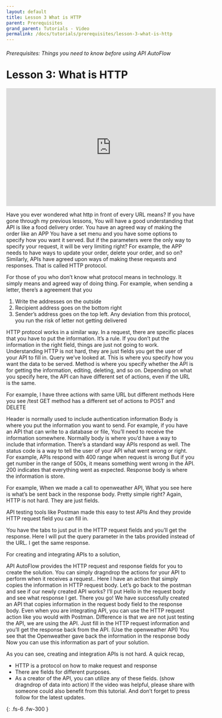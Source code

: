```yaml
---
layout: default
title: Lesson 3 What is HTTP
parent: Prerequisites
grand_parent: Tutorials - Video
permalink: /docs/tutorials/prerequisites/lesson-3-what-is-http
---
```

<h6>Prerequisites: Things you need to know before using API AutoFlow</h6>
<h1 style="margin-top:0">Lesson 3: What is HTTP</h1>


<iframe width="560" height="315" src="https://www.youtube.com/embed/ya4fFjBq4g4" title="YouTube video player" frameborder="0" allow="accelerometer; autoplay; clipboard-write; encrypted-media; gyroscope; picture-in-picture" allowfullscreen></iframe>


Have you ever wondered what http in front of every URL means?
If you have gone through my previous lessons,
You will have a good understanding that API is like a food delivery order.
You have an agreed way of making the order like an APP
You have a set menu and you have some options to specify how you want it served.
But if the parameters were the only way to specify your request, it will be very limiting right?
For example, the APP needs to have ways to update your order, delete your order, and so on?
Similarly, APIs have agreed upon ways of making these requests and responses.
That is called HTTP protocol.

For those of you who don’t know what protocol means in technology.
It simply means and agreed way of doing thing.
For example, when sending a letter, there’s a agreement that you
1. Write the addresses on the outside
2. Recipient address goes on the bottom right
3. Sender’s address goes on the top left.
Any deviation from this protocol, you run the risk of letter not getting delivered

HTTP protocol works in a similar way.
In a request, there are specific places that you have to put the information.
It’s a rule.  If you don’t put the information in the right field, things are just not going to work.
Understanding HTTP is not hard, they are just fields you get the user of your API to fill in.
Query we’ve looked at. This is where you specify how you want the data to be served.
Method is where you specify whether the API is for getting the information, editing, deleting, and so on.
Depending on what you specify here, the API can have different set of actions, even if the URL is the same.

For example,
I have three actions with same URL but different methods
Here you see /test GET method has a different set of actions to POST and DELETE

Header is normally used to include authentication information
Body is where you put the information you want to send.
For example, if you have an API that can write to a database or file,
You’ll need to receive the information somewhere.
Normally body is where you’d have a way to include that information.
There’s a standard way APIs respond as well.
The status code is a way to tell the user of your API what went wrong or right.
For example, APIs respond with 400 range when request is wrong
But if you get number in the range of 500s, it means something went wrong in the API.
200 indicates that everything went as expected.
Response body is where the information is store.

For example,
When we made a call to openweather API,
What you see here is what’s be sent back in the response body.
Pretty simple right?
Again, HTTP is not hard.  They are just fields.

API testing tools like Postman made this easy to test APIs
And they provide HTTP request field you can fill in.

You have the tabs to just put in the HTTP request fields and you’ll get the response.
Here I will put the query parameter in the tabs provided instead of the URL.
I get the same response.

For creating and integrating APIs to a solution,

API AutoFlow provides the HTTP request and response fields for you to create the solution.
You can simply dragndrop the actions for your API to perform when it receives a request..
Here I have an action that simply copies the information in  HTTP request body.
Let’s go back to the postman and see if our newly created API works?
I’ll put Hello in the request body and see what response I get.
There you go! We have successfully created an API that copies information in the request body field to the response body.
Even when you are integrating API,
you can use the HTTP request action like you would with Postman.
Difference is that we are not just testing the API, we are using the API.
Just fill in the HTTP request information and you’ll get the response back from the API.  (Use the openweather API)
You see that the Openweather gave back the information in the response body
Now you can use this information as part of your solution.

As you can see, creating and integration APIs is not hard.
A quick recap,
* HTTP is a protocol on how to make request and response
* There are fields for different purposes.
* As a creator of the API, you can utilize any of these fields. (show dragndrop of data into action)
If the video was helpful, please share with someone could also benefit from this tutorial. And don’t forget to press follow for the latest updates.



{: .fs-6 .fw-300 }


